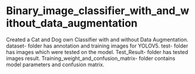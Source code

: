 # Binary_image_classifier_with_and_without_data_augmentation
Created a Cat and Dog own Classifier with and without Data Augmentation.
dataset- folder has annotation and training images for YOLOV5.
test- folder has images which were tested on the model.
Test_Result- folder has tested images result.
Training_weight_and_confusion_matrix- folder contains model parameters and confusion matrix.
